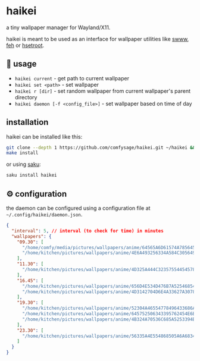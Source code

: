 # haikei

a tiny wallpaper manager for Wayland/X11.

haikei is meant to be used as an interface for wallpaper utilities like [swww](https://github.com/LGFae/swww), [feh](#) or [hsetroot](#).

## :rocket: usage

- `haikei current` - get path to current wallpaper
- `haikei set <path>` - set wallpaper
- `haikei r [dir]` - set random wallpaper from current wallpaper's parent directory
- `haikei daemon [-f <config_file>]` - set wallpaper based on time of day

## installation

haikei can be installed like this:

```bash
git clone --depth 1 https://github.com/comfysage/haikei.git ~/haikei && ~/haikei
make install
```

or using [saku](https://github.com/comfysage/saku):

```bash
saku install haikei
```

## :gear: configuration

the daemon can be configured using a configuration file at `~/.config/haikei/daemon.json`.

```json
{
  "interval": 5, // interval (to check for time) in minutes
  "wallpapers": {
    "09.30": [
      "/home/comfy/media/pictures/wallpapers/anime/64565A6D61574A7856454D306445510A.png",
      "/home/kitchen/pictures/wallpapers/anime/4E6A493256334A584C305649536D4A0A.jpeg"
    ],
    "11.30": [
      "/home/kitchen/pictures/wallpapers/anime/4D325A444C323575544545785A46520A.png"
    ],
    "16.45": [
      "/home/kitchen/pictures/wallpapers/anime/656D4E534D476B7A5254685462454A0A.png",
      "/home/kitchen/pictures/wallpapers/anime/4D3142704D6E4A33627A30784D6A550A.png"
    ],
    "19.30": [
      "/home/kitchen/pictures/wallpapers/anime/52304A46554778496433686A4E6B520A.png",
      "/home/kitchen/pictures/wallpapers/anime/645752506343395762454E6B636E670A.png",
      "/home/kitchen/pictures/wallpapers/anime/4B324A70536C685A5253394B5379380A.png"
    ],
    "23.30": [
      "/home/kitchen/pictures/wallpapers/anime/56335A4E554868505A6A68345446590A.png"
    ]
  }
}
```
